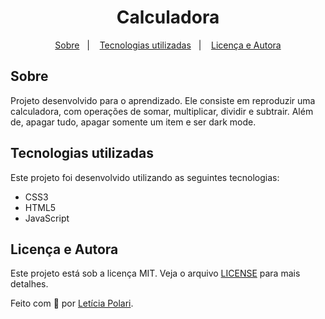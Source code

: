 <h1 align="center">
  Calculadora
</h1>

<p align="center">
  <a href="#sobre">Sobre</a>&nbsp;&nbsp;&nbsp;|&nbsp;&nbsp;&nbsp;
  <a href="#tecnologias-utilizadas">Tecnologias utilizadas</a>&nbsp;&nbsp;&nbsp;|&nbsp;&nbsp;&nbsp;
  <a href="#licença-e-autora">Licença e Autora</a>
</p>

## Sobre
Projeto desenvolvido para o aprendizado. Ele consiste em reproduzir uma calculadora, com operações de somar, multiplicar, dividir e subtrair. Além de, apagar tudo, apagar somente um item e ser dark mode.

## Tecnologias utilizadas

Este projeto foi desenvolvido utilizando as seguintes tecnologias:

- CSS3
- HTML5
- JavaScript

## Licença e Autora

Este projeto está sob a licença MIT. Veja o arquivo [LICENSE](https://github.com/Polaris851/calculadora/blob/main/LICENSE) para mais detalhes.

Feito com :purple_heart: por [Letícia Polari](https://github.com/Polaris851).
